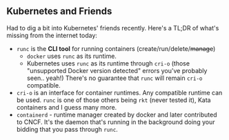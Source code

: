 ## Kubernetes and Friends 
Had to dig a bit into Kubernetes' friends recently. Here's a TL;DR of what's missing from the internet today:

- `runc` is the **CLI tool** for running containers (create/run/delete/~~manage~~)
  - `docker` uses `runc` as its runtime.
  - Kubernetes uses `runc` as its runtime through `cri-o` (those "unsupported Docker version detected" errors you've probably seen.. yeah!) There's no guarantee that `runc` will remain `cri-o` compatible.
- `cri-o` is an interface for container runtimes. Any compatible runtime can be used. `runc` is one of those others being `rkt` (never tested it), Kata containers and I guess many more.
- `containerd` - runtime manager created by docker and later contributed to CNCF. It's the daemon that's running in the background doing your bidding that you pass through `runc`.
